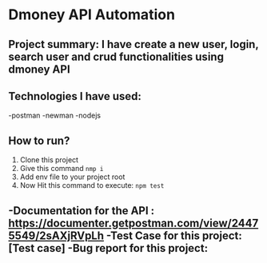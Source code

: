# Dmoney API Automation
## Project summary: I have create a new user, login, search user and crud functionalities using dmoney API 
## Technologies I have used:
 -postman
 -newman
 -nodejs
## How to run?
1. Clone this project
2. Give this command `nmp i`
3. Add env file to your project root
4. Now Hit this command to execute:
   ``` npm test ```

-Documentation for the API : https://documenter.getpostman.com/view/24475549/2sAXjRVpLh
-Test Case for this project: [Test case]
-Bug report for this project:
-
